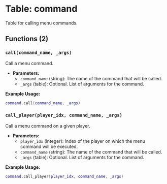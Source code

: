 # Table: command

Table for calling menu commands.

## Functions (2)

### `call(command_name, _args)`

Call a menu command.

- **Parameters:**
  - `command_name` (string): The name of the command that will be called.
  - `_args` (table): Optional. List of arguments for the command.

**Example Usage:**
```lua
command.call(command_name, _args)
```

### `call_player(player_idx, command_name, _args)`

Call a menu command on a given player.

- **Parameters:**
  - `player_idx` (integer): Index of the player on which the menu command will be executed.
  - `command_name` (string): The name of the command that will be called.
  - `_args` (table): Optional. List of arguments for the command.

**Example Usage:**
```lua
command.call_player(player_idx, command_name, _args)
```


